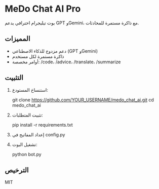 # MeDo Chat AI Pro

بوت تيليجرام احترافي يدعم GPT وGemini، مع ذاكرة مستمرة للمحادثات.

## المميزات
- دعم مزدوج للذكاء الاصطناعي (GPT وGemini)
- ذاكرة مستمرة لكل مستخدم
- أوامر مخصصة: /code، /advice، /translate، /summarize

## التثبيت

1. استنساخ المستودع:

   git clone https://github.com/YOUR_USERNAME/medo_chat_ai.git
   cd medo_chat_ai

2. تثبيت المتطلبات:

   pip install -r requirements.txt

3. إعداد المفاتيح في config.py

4. تشغيل البوت:

   python bot.py

## الترخيص
MIT